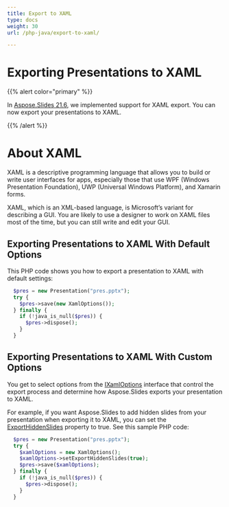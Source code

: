```yaml
---
title: Export to XAML
type: docs
weight: 30
url: /php-java/export-to-xaml/

---
```


# Exporting Presentations to XAML

{{% alert color="primary" %}} 

In [Aspose.Slides 21.6](https://docs.aspose.com/slides/php-java/aspose-slides-for-java-21-6-release-notes/), we implemented support for XAML export. You can now export your presentations to XAML.

{{% /alert %}} 

# About XAML

XAML is a descriptive programming language that allows you to build or write user interfaces for apps, especially those that use WPF (Windows Presentation Foundation), UWP (Universal Windows Platform), and Xamarin forms.  

XAML, which is an XML-based language, is Microsoft’s variant for describing a GUI. You are likely to use a designer to work on XAML files most of the time, but you can still write and edit your GUI. 

## Exporting Presentations to XAML With Default Options

This PHP code shows you how to export a presentation to XAML with default settings:

```php
  $pres = new Presentation("pres.pptx");
  try {
    $pres->save(new XamlOptions());
  } finally {
    if (!java_is_null($pres)) {
      $pres->dispose();
    }
  }
```

## Exporting Presentations to XAML With Custom Options

You get to select options from the [IXamlOptions](https://reference.aspose.com/slides/php-java/aspose.slides/IXamlOptions) interface that control the export process and determine how Aspose.Slides exports your presentation to XAML.

For example, if you want Aspose.Slides to add hidden slides from your presentation when exporting it to XAML, you can set the [ExportHiddenSlides](https://reference.aspose.com/slides/php-java/aspose.slides/IXamlOptions#setExportHiddenSlides-boolean-) property to true. See this sample PHP code:

```php
  $pres = new Presentation("pres.pptx");
  try {
    $xamlOptions = new XamlOptions();
    $xamlOptions->setExportHiddenSlides(true);
    $pres->save($xamlOptions);
  } finally {
    if (!java_is_null($pres)) {
      $pres->dispose();
    }
  }
```

